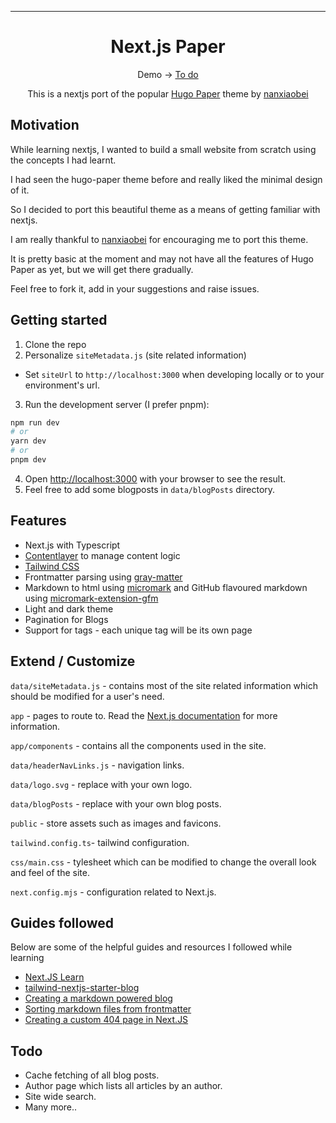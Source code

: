 
---

<div align="center">
<h1>Next.js Paper</h1>

Demo → [To do](https://example.com)

This is a nextjs port of the popular [Hugo Paper](https://github.com/nanxiaobei/hugo-paper) theme by [nanxiaobei](https://github.com/nanxiaobei)

</div>

## Motivation

While learning nextjs, I wanted to build a small website from scratch using the concepts I had learnt.

I had seen the hugo-paper theme before and really liked the minimal design of it.

So I decided to port this beautiful theme as a means of getting familiar with nextjs.

I am really thankful to [nanxiaobei](https://github.com/nanxiaobei) for encouraging me to port this theme.

It is pretty basic at the moment and may not have all the features of Hugo Paper as yet, but we will get there gradually.

Feel free to fork it, add in your suggestions and raise issues.

## Getting started

1. Clone the repo
2. Personalize `siteMetadata.js` (site related information)
  * Set `siteUrl` to `http://localhost:3000` when developing locally or to your environment's url.
3. Run the development server (I prefer pnpm):

```bash
npm run dev
# or
yarn dev
# or
pnpm dev
```

4. Open [http://localhost:3000](http://localhost:3000) with your browser to see the result.
5. Feel free to add some blogposts in `data/blogPosts` directory.

## Features

- Next.js with Typescript
- [Contentlayer](https://www.contentlayer.dev/) to manage content logic
- [Tailwind CSS](https://tailwindcss.com/blog/tailwindcss-v3)
- Frontmatter parsing using [gray-matter](https://github.com/jonschlinkert/gray-matter)
- Markdown to html using [micromark](https://github.com/micromark/micromark) and GitHub flavoured markdown using [micromark-extension-gfm](https://github.com/micromark/micromark-extension-gfm)
- Light and dark theme
- Pagination for Blogs
- Support for tags - each unique tag will be its own page

## Extend / Customize

`data/siteMetadata.js` - contains most of the site related information which should be modified for a user's need.

`app` - pages to route to. Read the [Next.js documentation](https://nextjs.org/docs/app) for more information.

`app/components` - contains all the components used in the site.

`data/headerNavLinks.js` - navigation links.

`data/logo.svg` - replace with your own logo.

`data/blogPosts` - replace with your own blog posts.

`public` - store assets such as images and favicons.

`tailwind.config.ts`- tailwind configuration.

`css/main.css` - tylesheet which can be modified to change the overall look and feel of the site.

`next.config.mjs` - configuration related to Next.js.

## Guides followed
Below are some of the helpful guides and resources I followed while learning
* [Next.JS Learn](https://nextjs.org/learn)
* [tailwind-nextjs-starter-blog](https://github.com/timlrx/tailwind-nextjs-starter-blog)
* [Creating a markdown powered blog](https://daily-dev-tips.com/posts/creating-a-markdown-blog-powered-by-nextjs-in-under-an-hour/)
* [Sorting markdown files from frontmatter](https://gist.github.com/ademilter/5a5085585bfc80d024b0b26003b4b464)
* [Creating a custom 404 page in Next.JS](https://maxschmitt.me/posts/nextjs-404-page-app-router)

## Todo
* Cache fetching of all blog posts.
* Author page which lists all articles by an author.
* Site wide search.
* Many more..